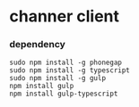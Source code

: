 # channer client

### dependency
```
sudo npm install -g phonegap
sudo npm install -g typescript
sudo npm install -g gulp
npm install gulp
npm install gulp-typescript
```
